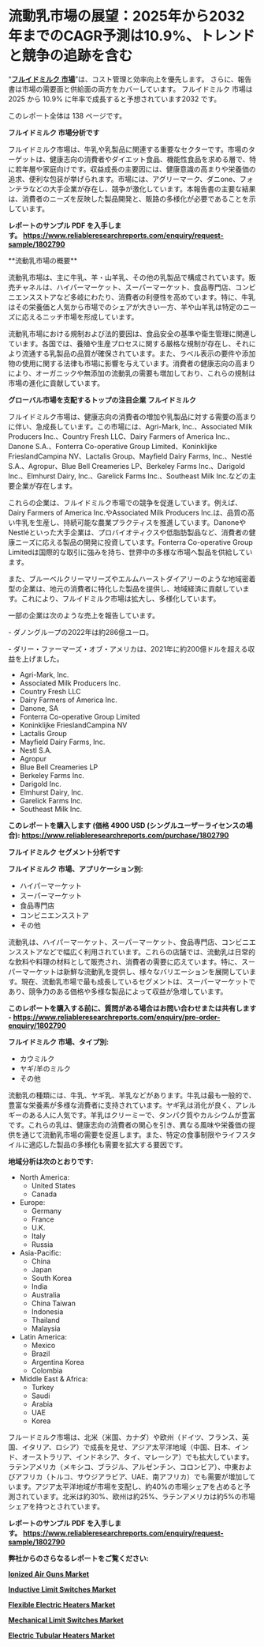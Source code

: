 <p><h1>流動乳市場の展望：2025年から2032年までのCAGR予測は10.9%、トレンドと競争の追跡を含む</h1></p><p>&ldquo;<strong><a href="https://www.reliableresearchreports.com/fluid-milk-r1802790?utm_campaign=107&utm_medium=9&utm_source=Github&utm_content=ia&utm_term=18022025&utm_id=fluid-milk">フルイドミルク 市場</a></strong>&rdquo;は、コスト管理と効率向上を優先します。 さらに、報告書は市場の需要面と供給面の両方をカバーしています。 フルイドミルク 市場は 2025 から 10.9% に年率で成長すると予想されています2032 です。</p>
<p>このレポート全体は 138 ページです。</p>
<p><strong>フルイドミルク 市場分析です</strong></p>
<p><p>フルイドミルク市場は、牛乳や乳製品に関連する重要なセクターです。市場のターゲットは、健康志向の消費者やダイエット食品、機能性食品を求める層で、特に若年層や家庭向けです。収益成長の主要因には、健康意識の高まりや栄養価の追求、便利な包装が挙げられます。市場には、アグリーマーク、ダニone、フォンテラなどの大手企業が存在し、競争が激化しています。本報告書の主要な結果は、消費者のニーズを反映した製品開発と、販路の多様化が必要であることを示しています。</p></p>
<p><strong>レポートのサンプル PDF を入手します。&nbsp;<a href="https://www.reliableresearchreports.com/enquiry/request-sample/1802790?utm_campaign=107&utm_medium=9&utm_source=Github&utm_content=ia&utm_term=18022025&utm_id=fluid-milk">https://www.reliableresearchreports.com/enquiry/request-sample/1802790</a></strong></p>
<p><p>**流動乳市場の概要**</p><p>流動乳市場は、主に牛乳、羊・山羊乳、その他の乳製品で構成されています。販売チャネルは、ハイパーマーケット、スーパーマーケット、食品専門店、コンビニエンスストアなど多岐にわたり、消費者の利便性を高めています。特に、牛乳はその栄養価と人気から市場でのシェアが大きい一方、羊や山羊乳は特定のニーズに応えるニッチ市場を形成しています。</p><p>流動乳市場における規制および法的要因は、食品安全の基準や衛生管理に関連しています。各国では、養殖や生産プロセスに関する厳格な規制が存在し、それにより流通する乳製品の品質が確保されています。また、ラベル表示の要件や添加物の使用に関する法律も市場に影響を与えています。消費者の健康志向の高まりにより、オーガニックや無添加の流動乳の需要も増加しており、これらの規制は市場の進化に貢献しています。</p></p>
<p><strong>グローバル市場を支配するトップの注目企業 フルイドミルク</strong></p>
<p><p>フルイドミルク市場は、健康志向の消費者の増加や乳製品に対する需要の高まりに伴い、急成長しています。この市場には、Agri-Mark, Inc.、Associated Milk Producers Inc.、Country Fresh LLC、Dairy Farmers of America Inc.、Danone S.A.、Fonterra Co-operative Group Limited、Koninklijke FrieslandCampina NV、Lactalis Group、Mayfield Dairy Farms, Inc.、Nestlé S.A.、Agropur、Blue Bell Creameries LP、Berkeley Farms Inc.、Darigold Inc.、Elmhurst Dairy, Inc.、Garelick Farms Inc.、Southeast Milk Inc.などの主要企業が存在します。</p><p>これらの企業は、フルイドミルク市場での競争を促進しています。例えば、Dairy Farmers of America Inc.やAssociated Milk Producers Inc.は、品質の高い牛乳を生産し、持続可能な農業プラクティスを推進しています。DanoneやNestléといった大手企業は、プロバイオティクスや低脂肪製品など、消費者の健康ニーズに応える製品の開発に投資しています。Fonterra Co-operative Group Limitedは国際的な取引に強みを持ち、世界中の多様な市場へ製品を供給しています。</p><p>また、ブルーベルクリーマリーズやエルムハーストダイアリーのような地域密着型の企業は、地元の消費者に特化した製品を提供し、地域経済に貢献しています。これにより、フルイドミルク市場は拡大し、多様化しています。</p><p>一部の企業は次のような売上を報告しています。</p><p>- ダノングループの2022年は約286億ユーロ。</p><p>- ダリー・ファーマーズ・オブ・アメリカは、2021年に約200億ドルを超える収益を上げました。</p></p>
<p><ul><li>Agri-Mark, Inc.</li><li>Associated Milk Producers Inc.</li><li>Country Fresh LLC</li><li>Dairy Farmers of America Inc.</li><li>Danone, SA</li><li>Fonterra Co-operative Group Limited</li><li>Koninklijke FrieslandCampina NV</li><li>Lactalis Group</li><li>Mayfield Dairy Farms, Inc.</li><li>Nestl S.A.</li><li>Agropur</li><li>Blue Bell Creameries LP</li><li>Berkeley Farms Inc.</li><li>Darigold Inc.</li><li>Elmhurst Dairy, Inc.</li><li>Garelick Farms Inc.</li><li>Southeast Milk Inc.</li></ul></p>
<p><strong>このレポートを購入します (価格 4900 USD (シングルユーザーライセンスの場合):&nbsp;<a href="https://www.reliableresearchreports.com/purchase/1802790?utm_campaign=107&utm_medium=9&utm_source=Github&utm_content=ia&utm_term=18022025&utm_id=fluid-milk">https://www.reliableresearchreports.com/purchase/1802790</a></strong></p>
<p><strong>フルイドミルク セグメント分析です</strong></p>
<p><strong>フルイドミルク 市場、アプリケーション別:</strong></p>
<p><ul><li>ハイパーマーケット</li><li>スーパーマーケット</li><li>食品専門店</li><li>コンビニエンスストア</li><li>その他</li></ul></p>
<p><p>流動乳は、ハイパーマーケット、スーパーマーケット、食品専門店、コンビニエンスストアなどで幅広く利用されています。これらの店舗では、流動乳は日常的な飲料や料理の材料として販売され、消費者の需要に応えています。特に、スーパーマーケットは新鮮な流動乳を提供し、様々なバリエーションを展開しています。現在、流動乳市場で最も成長しているセグメントは、スーパーマーケットであり、競争力のある価格や多様な製品によって収益が急増しています。</p></p>
<p><strong>このレポートを購入する前に、質問がある場合はお問い合わせまたは共有します - <a href="https://www.reliableresearchreports.com/enquiry/pre-order-enquiry/1802790?utm_campaign=107&utm_medium=9&utm_source=Github&utm_content=ia&utm_term=18022025&utm_id=fluid-milk">https://www.reliableresearchreports.com/enquiry/pre-order-enquiry/1802790</a></strong></p>
<p><strong>フルイドミルク 市場、タイプ別:</strong></p>
<p><ul><li>カウミルク</li><li>ヤギ/羊のミルク</li><li>その他</li></ul></p>
<p><p>流動乳の種類には、牛乳、ヤギ乳、羊乳などがあります。牛乳は最も一般的で、豊富な栄養素が多様な消費者に支持されています。ヤギ乳は消化が良く、アレルギーのある人に人気です。羊乳はクリーミーで、タンパク質やカルシウムが豊富です。これらの乳は、健康志向の消費者の関心を引き、異なる風味や栄養価の提供を通じて流動乳市場の需要を促進します。また、特定の食事制限やライフスタイルに適応した製品の多様化も需要を拡大する要因です。</p></p>
<p><strong>地域分析は次のとおりです:</strong></p>
<p><ul>
    <li>
        North America:
        <ul>
            <li>United States</li>
            <li>Canada</li>
        </ul>
    </li>
    <li>
        Europe:
        <ul>
            <li>Germany</li>
            <li>France</li>
            <li>U.K.</li>
            <li>Italy</li>
            <li>Russia</li>
        </ul>
    </li>
    <li>
        Asia-Pacific:
        <ul>
            <li>China</li>
            <li>Japan</li>
            <li>South Korea</li>
            <li>India</li>
            <li>Australia</li>
            <li>China Taiwan</li>
            <li>Indonesia</li>
            <li>Thailand</li>
            <li>Malaysia</li>
        </ul>
    </li>
    <li>
        Latin America:
        <ul>
            <li>Mexico</li>
            <li>Brazil</li>
            <li>Argentina Korea</li>
            <li>Colombia</li>
        </ul>
    </li>
    <li>
        Middle East & Africa:
        <ul>
            <li>Turkey</li>
            <li>Saudi</li>
            <li>Arabia</li>
            <li>UAE</li>
            <li>Korea</li>
        </ul>
    </li>
    </ul></p>
<p><p>フルードミルク市場は、北米（米国、カナダ）や欧州（ドイツ、フランス、英国、イタリア、ロシア）で成長を見せ、アジア太平洋地域（中国、日本、インド、オーストラリア、インドネシア、タイ、マレーシア）でも拡大しています。ラテンアメリカ（メキシコ、ブラジル、アルゼンチン、コロンビア）、中東およびアフリカ（トルコ、サウジアラビア、UAE、南アフリカ）でも需要が増加しています。アジア太平洋地域が市場を支配し、約40%の市場シェアを占めると予測されています。北米は約30%、欧州は約25%、ラテンアメリカは約5%の市場シェアを持つとされています。</p></p>
<p><strong>レポートのサンプル PDF を入手します。&nbsp;<a href="https://www.reliableresearchreports.com/enquiry/request-sample/1802790?utm_campaign=107&utm_medium=9&utm_source=Github&utm_content=ia&utm_term=18022025&utm_id=fluid-milk">https://www.reliableresearchreports.com/enquiry/request-sample/1802790</a></strong></p>
<p><strong></strong></p>
<p><strong></strong></p>
<p><strong></strong></p>
<p><strong></strong></p>
<p><strong>弊社からのさらなるレポートをご覧ください:</strong></p>
<p><strong><p><a href="https://github.com/duscarajlha/Market-Research-Report-List-1/blob/main/ionized-air-guns-market.md?utm_campaign=107&utm_medium=9&utm_source=Github&utm_content=ia&utm_term=18022025&utm_id=fluid-milk">Ionized Air Guns Market</a></p><p><a href="https://github.com/lalolatiot/Market-Research-Report-List-1/blob/main/inductive-limit-switches-market.md?utm_campaign=107&utm_medium=9&utm_source=Github&utm_content=ia&utm_term=18022025&utm_id=fluid-milk">Inductive Limit Switches Market</a></p><p><a href="https://github.com/boluluhabeel/Market-Research-Report-List-1/blob/main/flexible-electric-heaters-market.md?utm_campaign=107&utm_medium=9&utm_source=Github&utm_content=ia&utm_term=18022025&utm_id=fluid-milk">Flexible Electric Heaters Market</a></p><p><a href="https://github.com/zurubting/Market-Research-Report-List-1/blob/main/mechanical-limit-switches-market.md?utm_campaign=107&utm_medium=9&utm_source=Github&utm_content=ia&utm_term=18022025&utm_id=fluid-milk">Mechanical Limit Switches Market</a></p><p><a href="https://github.com/ariyilmelzar/Market-Research-Report-List-1/blob/main/electric-tubular-heaters-market.md?utm_campaign=107&utm_medium=9&utm_source=Github&utm_content=ia&utm_term=18022025&utm_id=fluid-milk">Electric Tubular Heaters Market</a></p></strong></p>